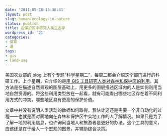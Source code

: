 ```yaml
---
date: '2011-05-18 15:36:41'
layout: post
slug: human-ecology-in-nature
status: publish
title: 在保护区中研究人类生态学
wordpress_id: '21'
categories:
- 保育
- 道
tags:
- gis
- land-use
---
```


美国农业部的 blog 上有个专题“科学星期二”，每周二都会介绍这个部门进行的科研工作。上个星期，它介绍的是[用 GIS 工具研究人类对森林和保护区的利用](http://blogs.usda.gov/2011/05/10/human-ecology-mapping-and-%E2%80%9Call-lands%E2%80%9D-conservation/)。其方法是在描述自然景观的图层基础上，用更多的图层描述区域内的人是如何利用当地自然资源的。将这些利用类型放在一起看，就有可能看出哪些地区存在着不同利用方式的冲突，哪些地区具有更高的保护价值。

文章中并没有说明人类活动的数据如何取得，我估计这还是需要一个非自动化的过程——也就是面对面地向在森林和保护区中实地工作的人了解情况。如果只是为了了解一地的利用信息，也许询问当地人和旅游者是更好的办法。这个工具的意义，应该还是在于给人一个宏观的图景，并辅助综合决策。
